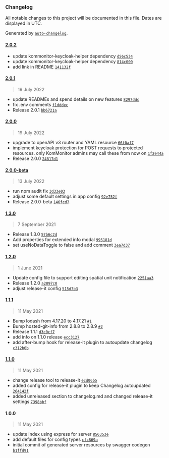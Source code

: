 ### Changelog

All notable changes to this project will be documented in this file. Dates are displayed in UTC.

Generated by [`auto-changelog`](https://github.com/CookPete/auto-changelog).

#### [2.0.2](https://github.com/KomMonitor/client-config/compare/2.0.1...2.0.2)

- update kommonitor-keycloak-helper dependency [`d56c534`](https://github.com/KomMonitor/client-config/commit/d56c534b5bafe414fd2ce4858393d91812373239)
- update kommonitor-keycloak-helper dependency [`814c000`](https://github.com/KomMonitor/client-config/commit/814c0009801bf93afabbfcadd7b42948dc6b7ae0)
- add link in README [`141132f`](https://github.com/KomMonitor/client-config/commit/141132f80cad90f8318261210b3948d1f76f17b5)

#### [2.0.1](https://github.com/KomMonitor/client-config/compare/2.0.0...2.0.1)

> 19 July 2022

- update READMEs and spend details on new features [`8297ddc`](https://github.com/KomMonitor/client-config/commit/8297ddc5e58831273048052bc3303db216a89112)
- fix .env comments [`f1dddec`](https://github.com/KomMonitor/client-config/commit/f1dddecf5c6c4482e1634d03935e1939314d3f50)
- Release 2.0.1 [`bb6721a`](https://github.com/KomMonitor/client-config/commit/bb6721a8367a8263a6c6aae1227c9950dbe6a76e)

#### [2.0.0](https://github.com/KomMonitor/client-config/compare/2.0.0-beta...2.0.0)

> 19 July 2022

- upgrade to openAPI v3 router and YAML resource [`66f0af7`](https://github.com/KomMonitor/client-config/commit/66f0af701af5fd1da85ef0f42ebcf60f9b4dc961)
- implement keycloak protection for POST requests to protected resources. only KomMonitor admins may call these from now on [`1f2e44a`](https://github.com/KomMonitor/client-config/commit/1f2e44a1f5e4c7c109406875272d097dbe56309e)
- Release 2.0.0 [`24817d1`](https://github.com/KomMonitor/client-config/commit/24817d15193b2e01f74aa6af98d0986b3fc6ab15)

#### [2.0.0-beta](https://github.com/KomMonitor/client-config/compare/1.3.0...2.0.0-beta)

> 13 July 2022

- run npm audit fix [`3d33e03`](https://github.com/KomMonitor/client-config/commit/3d33e03c186e67a386092ccf1cc69566bbb6542a)
- adjust some default settings in app config [`92e752f`](https://github.com/KomMonitor/client-config/commit/92e752f963817776bdc833893fb9e04cce6d064a)
- Release 2.0.0-beta [`146fcd7`](https://github.com/KomMonitor/client-config/commit/146fcd7a960346279a683cf4f5043980904a347e)

#### [1.3.0](https://github.com/KomMonitor/client-config/compare/1.2.0...1.3.0)

> 7 September 2021

- Release 1.3.0 [`57b6c2d`](https://github.com/KomMonitor/client-config/commit/57b6c2d80c5ec828b38a3e1e52ad56fb20bfbcc6)
- Add properties for extended info modal [`995181d`](https://github.com/KomMonitor/client-config/commit/995181dc475b67f9abaecb1818f00a6152125815)
- set useNoDataToggle to false and add comment [`3ea7d37`](https://github.com/KomMonitor/client-config/commit/3ea7d3787a6474eb099d2bbe8e1f6fa9e4868517)

#### [1.2.0](https://github.com/KomMonitor/client-config/compare/1.1.1...1.2.0)

> 1 June 2021

- Update config file to support editing spatial unit notification [`2251aa3`](https://github.com/KomMonitor/client-config/commit/2251aa3c16abe236c4db6015eb33f2d0ca399c96)
- Release 1.2.0 [`a2897c0`](https://github.com/KomMonitor/client-config/commit/a2897c05ef4e1790165d52554d6cdb50f20409c8)
- adjust release-it config [`515d7b3`](https://github.com/KomMonitor/client-config/commit/515d7b341a89d4d0479da378ddbf28ce4aba26fe)

#### [1.1.1](https://github.com/KomMonitor/client-config/compare/1.1.0...1.1.1)

> 11 May 2021

- Bump lodash from 4.17.20 to 4.17.21 [`#1`](https://github.com/KomMonitor/client-config/pull/1)
- Bump hosted-git-info from 2.8.8 to 2.8.9 [`#2`](https://github.com/KomMonitor/client-config/pull/2)
- Release 1.1.1 [`d3c0cf7`](https://github.com/KomMonitor/client-config/commit/d3c0cf784159172916d0366258841849914d5d6f)
- add info on 1.1.0 release [`ecc3127`](https://github.com/KomMonitor/client-config/commit/ecc31270edecb21e150d04e18086d99d03a23dcf)
- add after-bump hook for release-it plugin to autoupdate changelog [`c312b6b`](https://github.com/KomMonitor/client-config/commit/c312b6b3db125db6406834f2b6fd6ae04735c0e8)

#### [1.1.0](https://github.com/KomMonitor/client-config/compare/1.0.0...1.1.0)

> 11 May 2021

- change release tool to release-it [`ecd06b5`](https://github.com/KomMonitor/client-config/commit/ecd06b54fa12fb34fec818a61faaf3954474d530)
- added config for release-it plugin to keep Changelog autoupdated [`264142f`](https://github.com/KomMonitor/client-config/commit/264142f881caf28b265b0b887ae0d2961a23f319)
- added unreleased section to changelog.md and changed release-it settings [`7398bbf`](https://github.com/KomMonitor/client-config/commit/7398bbf3f76941d1e6e6538f28572c51986e8490)

#### 1.0.0

> 11 May 2021

- update index using express for server [`856353e`](https://github.com/KomMonitor/client-config/commit/856353e65f2634e6a81cf1fa382cbb18d71fe10e)
- add default files for config types [`cfc869a`](https://github.com/KomMonitor/client-config/commit/cfc869acce0929d44c0041615f68a12d3b0c1c86)
- initial commit of generated server resources by swagger codegen [`b1ffd91`](https://github.com/KomMonitor/client-config/commit/b1ffd9191daa7d3ccb183c9bd1c24ec79e6f6594)
